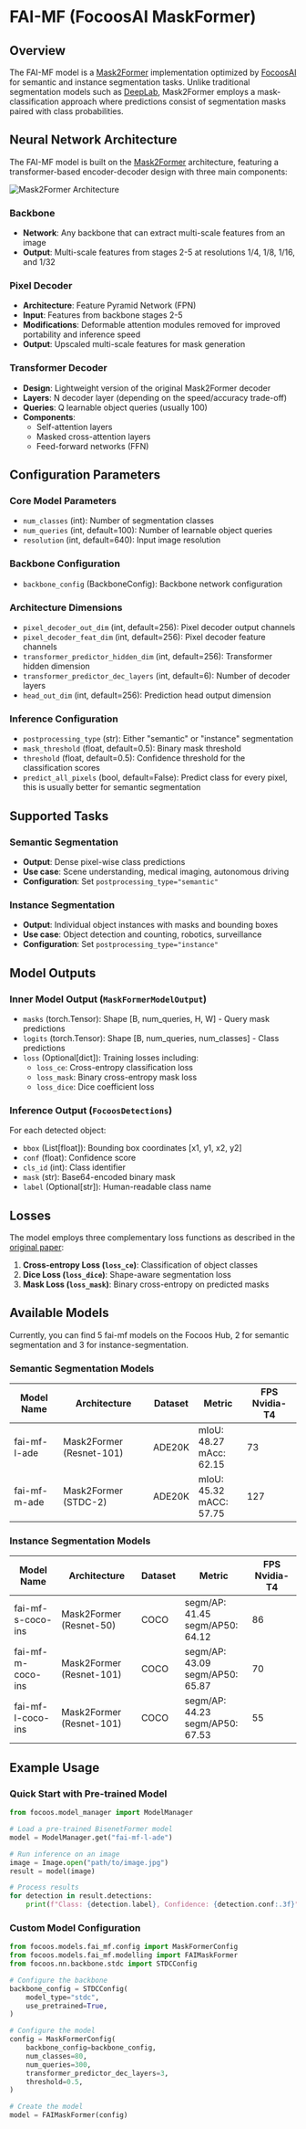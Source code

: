 # FAI-MF (FocoosAI MaskFormer)

## Overview

The FAI-MF model is a [Mask2Former](https://github.com/facebookresearch/Mask2Former) implementation optimized by [FocoosAI](https://focoos.ai) for semantic and instance segmentation tasks.
Unlike traditional segmentation models such as [DeepLab](https://arxiv.org/abs/1802.02611), Mask2Former employs a mask-classification approach where predictions consist of segmentation masks paired with class probabilities.

## Neural Network Architecture

The FAI-MF model is built on the [Mask2Former](https://arxiv.org/abs/2112.01527) architecture, featuring a transformer-based encoder-decoder design with three main components:

![Mask2Former Architecture](./mask2former.png)

### Backbone
 - **Network**: Any backbone that can extract multi-scale features from an image
 - **Output**: Multi-scale features from stages 2-5 at resolutions 1/4, 1/8, 1/16, and 1/32

### Pixel Decoder
 - **Architecture**: Feature Pyramid Network (FPN)
 - **Input**: Features from backbone stages 2-5
 - **Modifications**: Deformable attention modules removed for improved portability and inference speed
 - **Output**: Upscaled multi-scale features for mask generation

### Transformer Decoder
 - **Design**: Lightweight version of the original Mask2Former decoder
 - **Layers**: N decoder layer (depending on the speed/accuracy trade-off)
 - **Queries**: Q learnable object queries (usually 100)
 - **Components**:
   - Self-attention layers
   - Masked cross-attention layers
   - Feed-forward networks (FFN)

## Configuration Parameters

### Core Model Parameters
- `num_classes` (int): Number of segmentation classes
- `num_queries` (int, default=100): Number of learnable object queries
- `resolution` (int, default=640): Input image resolution

### Backbone Configuration
- `backbone_config` (BackboneConfig): Backbone network configuration

### Architecture Dimensions
- `pixel_decoder_out_dim` (int, default=256): Pixel decoder output channels
- `pixel_decoder_feat_dim` (int, default=256): Pixel decoder feature channels
- `transformer_predictor_hidden_dim` (int, default=256): Transformer hidden dimension
- `transformer_predictor_dec_layers` (int, default=6): Number of decoder layers
- `head_out_dim` (int, default=256): Prediction head output dimension

### Inference Configuration
- `postprocessing_type` (str): Either "semantic" or "instance" segmentation
- `mask_threshold` (float, default=0.5): Binary mask threshold
- `threshold` (float, default=0.5): Confidence threshold for the classification scores
- `predict_all_pixels` (bool, default=False): Predict class for every pixel, this is usually better for semantic segmentation

## Supported Tasks

### Semantic Segmentation
- **Output**: Dense pixel-wise class predictions
- **Use case**: Scene understanding, medical imaging, autonomous driving
- **Configuration**: Set `postprocessing_type="semantic"`

### Instance Segmentation
- **Output**: Individual object instances with masks and bounding boxes
- **Use case**: Object detection and counting, robotics, surveillance
- **Configuration**: Set `postprocessing_type="instance"`

## Model Outputs

### Inner Model Output (`MaskFormerModelOutput`)
- `masks` (torch.Tensor): Shape [B, num_queries, H, W] - Query mask predictions
- `logits` (torch.Tensor): Shape [B, num_queries, num_classes] - Class predictions
- `loss` (Optional[dict]): Training losses including:
    - `loss_ce`: Cross-entropy classification loss
    - `loss_mask`: Binary cross-entropy mask loss
    - `loss_dice`: Dice coefficient loss

### Inference Output (`FocoosDetections`)
For each detected object:

- `bbox` (List[float]): Bounding box coordinates [x1, y1, x2, y2]
- `conf` (float): Confidence score
- `cls_id` (int): Class identifier
- `mask` (str): Base64-encoded binary mask
- `label` (Optional[str]): Human-readable class name

## Losses

The model employs three complementary loss functions as described in the [original paper](https://arxiv.org/abs/2112.01527):

1. **Cross-entropy Loss (`loss_ce`)**: Classification of object classes
2. **Dice Loss (`loss_dice`)**: Shape-aware segmentation loss
3. **Mask Loss (`loss_mask`)**: Binary cross-entropy on predicted masks

## Available Models
Currently, you can find 5 fai-mf models on the Focoos Hub, 2 for semantic segmentation and 3 for instance-segmentation.

### Semantic Segmentation Models

| Model Name | Architecture | Dataset | Metric | FPS Nvidia-T4 |
|------------|--------------|----------|---------|--------------|
| fai-mf-l-ade | Mask2Former (Resnet-101) | ADE20K | mIoU: 48.27<br>mAcc: 62.15 | 73 |
| fai-mf-m-ade | Mask2Former (STDC-2) | ADE20K | mIoU: 45.32<br>mACC: 57.75 | 127 |

### Instance Segmentation Models

| Model Name | Architecture | Dataset | Metric | FPS Nvidia-T4 |
|------------|--------------|----------|---------|--------------|
| fai-mf-s-coco-ins | Mask2Former (Resnet-50) | COCO | segm/AP: 41.45<br>segm/AP50: 64.12 | 86 |
| fai-mf-m-coco-ins | Mask2Former (Resnet-101) | COCO | segm/AP: 43.09<br>segm/AP50: 65.87 | 70 |
| fai-mf-l-coco-ins | Mask2Former (Resnet-101) | COCO | segm/AP: 44.23<br>segm/AP50: 67.53 | 55 |

## Example Usage

### Quick Start with Pre-trained Model

```python
from focoos.model_manager import ModelManager

# Load a pre-trained BisenetFormer model
model = ModelManager.get("fai-mf-l-ade")

# Run inference on an image
image = Image.open("path/to/image.jpg")
result = model(image)

# Process results
for detection in result.detections:
    print(f"Class: {detection.label}, Confidence: {detection.conf:.3f}")
```

### Custom Model Configuration

```python
from focoos.models.fai_mf.config import MaskFormerConfig
from focoos.models.fai_mf.modelling import FAIMaskFormer
from focoos.nn.backbone.stdc import STDCConfig

# Configure the backbone
backbone_config = STDCConfig(
    model_type="stdc",
    use_pretrained=True,
)

# Configure the model
config = MaskFormerConfig(
    backbone_config=backbone_config,
    num_classes=80,
    num_queries=300,
    transformer_predictor_dec_layers=3,
    threshold=0.5,
)

# Create the model
model = FAIMaskFormer(config)
```
